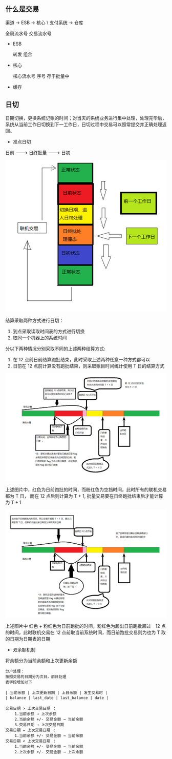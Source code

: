 
## 什么是交易

渠道 -> ESB -> 核心 \ 支付系统 -> 仓库

全局流水号
交易流水号

- ESB

  转发
  组合

- 核心

  核心流水号
  序号
  存于批量中

- 缓存

## 日切

日期切换，更换系统记账的时间；对当天的系统业务进行集中处理，处理完毕后，系统从当前工作日切换到下一工作日，日切过程中交易可以照常提交并正确处理返回。

- 准点日切

 日前 ---> 日终批量 ---> 日初

![](./picture/日切.png)

结算采取两种方式进行日切：
1. 到点采取读取时间表的方式进行切换
2. 取同一个机器上的系统时间

分以下两种情况分别采取不同的上述两种结算方式:
1. 在 12 点前日前结算跑批结束，此时采取上述两种任意一种方式都可以
2. 日前在 12 点前计算没有跑批结束，则采取账目时间统计使用 T 日的结算方式

![](./picture/日切跑批1.png)

上述图片中，红色为日前跑批的时间，而粉红色为空挡时间，此时所有的联机交易都为 T 日， 而在 12 点后则计算为 T + 1, 批量交易要在日终跑批结束后才能计算为 T + 1

![](./picture/日切跑批2.png)

上述图片中 红色 + 粉红色为日前跑批的时间，粉红色为超出日前跑批超过　12 点的时间，此时联机交易在 12 点前取当前系统时间，而日前跑批交易则为也为 T 取的日期为日期表的日期

- 双余额机制

将余额分为当前余额和上次更新余额
```
分户处理：
按照交易的日期分为次日，前日处理
表字段增加以下

| 当前余额 | 上次更新日期 | 上日余额 | 发生交易时 |
| balance | last_date | last_balance | date |

交易日期 > 上次交易日期 ：
    1.当前余额 → 上次余额
    2.当前余额 +/- 交易金额 → 当前余额
    3.交易日期 → 上次交易日期
交易日期 = 上次交易日期 ：
    1.当前余额 +/- 交易金额 → 当前余额
交易日期 < 上次交易日期 ：
    1.当前余额 +/- 交易金额 → 当前余额
    2.上次余额 +/- 交易金额 → 上次余额

```
